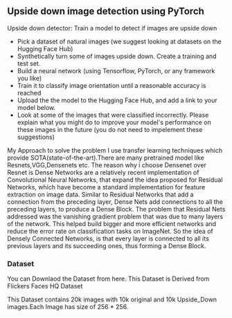 ## Upside down image detection using PyTorch

Upside down detector: Train a model to detect if images are upside down
* Pick a dataset of natural images (we suggest looking at datasets on the Hugging Face Hub)
* Synthetically turn some of images upside down. Create a training and test set.
* Build a neural network (using Tensorflow, PyTorch, or any framework you like)
* Train it to classify image orientation until a reasonable accuracy is reached
* Upload the the model to the Hugging Face Hub, and add a link to your model below.
* Look at some of the images that were classified incorrectly. Please explain what you might do to improve your model's performance on these images in the future (you do not need to impelement these suggestions)

My Approach to solve the problem I use transfer learning techniques which provide SOTA(state-of-the-art).There are many pretrained model like Resnets,VGG,Densenets etc. The reason why i choose Densenet over Resnet is Dense Networks are a relatively recent implementation of Convolutional Neural Networks, that expand the idea proposed for Residual Networks, which have become a standard implementation for feature extraction on image data. Similar to Residual Networks that add a connection from the preceding layer, Dense Nets add connections to all the preceding layers, to produce a Dense Block. The problem that Residual Nets addressed was the vanishing gradient problem that was due to many layers of the network. This helped build bigger and more efficient networks and reduce the error rate on classification tasks on ImageNet. So the idea of Densely Connected Networks, is that every layer is connected to all its previous layers and its succeeding ones, thus forming a Dense Block.


### Dataset

You can Downlaod the Dataset from here.
This Dataset is Derived from Flickers Faces HQ Dataset

This Dataset contains 20k images with 10k original and 10k Upside_Down images.Each Image has size of 256 * 256.




